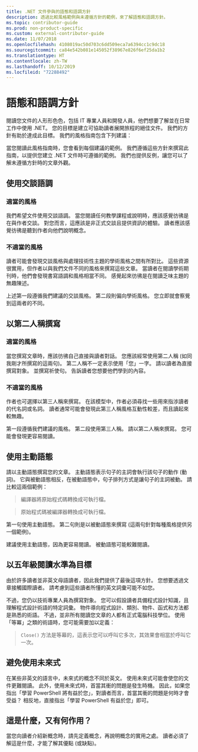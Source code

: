 ```yaml
---
title: .NET 文件參與的語態和語調方針
description: 透過比較風格範例與未遵循方針的範例，來了解語態和語調方針。
ms.topic: contributor-guide
ms.prod: non-product-specific
ms.custom: external-contributor-guide
ms.date: 11/07/2018
ms.openlocfilehash: 4108019ac50d703c6dd509eca7a6394cc1c9dc18
ms.sourcegitcommit: ca84e542b081e145052f38967e826f6ef25da1b2
ms.translationtype: HT
ms.contentlocale: zh-TW
ms.lasthandoff: 10/12/2019
ms.locfileid: "72288492"
---
```

# <a name="voice-and-tone-guidelines"></a>語態和語調方針

閱讀您文件的人形形色色，包括 IT 專業人員和開發人員，他們想要了解並在日常工作中使用 .NET。 您的目標是建立可協助讀者展開旅程的絕佳文件。 我們的方針有助於達成此目標。 我們的風格指南包含下列建議：

當您閱讀此風格指南時，您會看到每個建議的範例。 我們遵循這些方針來撰寫此指南，以提供您建立 .NET 文件時可遵循的範例。 我們也提供反例，讓您可以了解未遵循方針時的文章外觀。

## <a name="use-a-conversational-tone"></a>使用交談語調

### <a name="appropriate-style"></a>適當的風格

我們希望文件使用交談語調。 當您閱讀任何教學課程或說明時，應該感覺彷彿是在與作者交談。 對您而言，這應該是非正式交談且提供資訊的體驗。 讀者應該感覺彷彿是聽到作者向他們說明概念。

### <a name="inappropriate-style"></a>不適當的風格

讀者可能會發現交談風格與處理技術性主題的學術風格之間有所對比。 這些資源很實用，但作者以與我們文件不同的風格來撰寫這些文章。 當讀者在閱讀學術期刊時，他們會發現書寫語調和風格相當不同。 感覺起來彷彿是在閱讀乏味主題的無趣陳述。  

上述第一段遵循我們建議的交談風格。 第二段則偏向學術風格。 您立即就會察覺到這兩者的不同。 

## <a name="write-in-second-person"></a>以第二人稱撰寫

### <a name="appropriate-style"></a>適當的風格

當您撰寫文章時，應該彷彿自己直接與讀者對話。 您應該經常使用第二人稱 (如同我剛才所撰寫的這兩句)。 第二人稱不一定表示使用「您」一字。 請以讀者為直接撰寫對象。 並撰寫祈使句。 告訴讀者您想要他們學到的內容。

### <a name="inappropriate-style"></a>不適當的風格

作者也可選擇以第三人稱來撰寫。 在該模型中，作者必須尋找一些用來指涉讀者的代名詞或名詞。 讀者通常可能會發現此第三人稱風格互動性較差，而且讀起來較無趣。

第一段遵循我們建議的風格。 第二段使用第三人稱。 請以第二人稱來撰寫。 您可能會發現更容易閱讀。

## <a name="use-active-voice"></a>使用主動語態

請以主動語態撰寫您的文章。 主動語態表示句子的主詞會執行該句子的動作 (動詞)。 它與被動語態相反，在被動語態中，句子排列方式是讓句子的主詞被動。 請比較這兩個範例：

>編譯器將原始程式碼轉換成可執行檔。

>原始程式碼被編譯器轉換成可執行檔。

第一句使用主動語態。 第二句則是以被動語態來撰寫 (這兩句針對每種風格提供另一個範例)。

建議使用主動語態，因為更容易閱讀。 被動語態可能較難閱讀。

## <a name="target-a-fifth-grade-reading-level"></a>以五年級閱讀水準為目標

由於許多讀者並非英文母語讀者，因此我們提供了最後這項方針。 您想要透過文章接觸國際讀者。 請考慮到這些讀者所懂的英文詞彙可能不如您。

不過，您仍以技術專業人員為撰寫對象。 您可以假設讀者具備程式設計知識，且理解程式設計術語的特定詞彙。 物件導向程式設計、類別、物件、函式和方法都是熟悉的術語。 不過，並非所有閱讀您文章的人都有正式電腦科技學位。 使用「等冪」之類的術語時，您可能需要加以定義：

>`Close()` 方法是等幕的，這表示您可以呼叫它多次，其效果會相當於呼叫它一次。

## <a name="avoid-future-tense"></a>避免使用未來式

在某些非英文的語言中，未來式的概念不同於英文。 使用未來式可能會使您的文件更難閱讀。 此外，使用未來式時，首當其衝的問題是發生時機。 因此，如果您指出「學習 PowerShell 將有益於您」，對讀者而言，首當其衝的問題是何時才會受益？ 相反地，直接指出「學習 PowerShell 有益於您」即可。

## <a name="what-is-it---so-what"></a>這是什麼，又有何作用？

當您向讀者介紹新概念時，請先定義概念，再說明概念的實用之處。 讀者必須了解這是什麼，才能了解其優點 (或缺點)。
